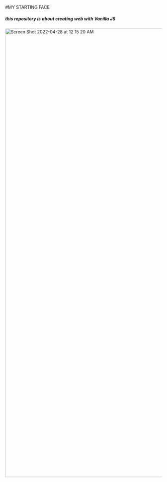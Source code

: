 
#MY STARTING FACE
##### this repository is about creating web with Vanilla JS

<img width="1440" alt="Screen Shot 2022-04-28 at 12 15 20 AM" src="https://user-images.githubusercontent.com/76993044/165551987-ec144858-26df-42b7-a10f-4efa26e63c69.png">
